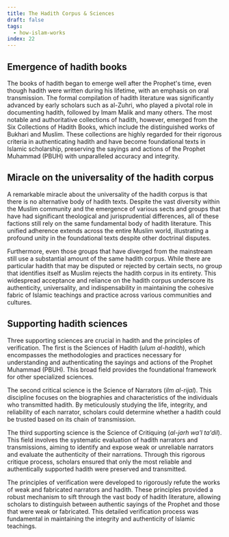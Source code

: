 ```yaml
---
title: The Hadith Corpus & Sciences
draft: false
tags:
  - how-islam-works
index: 22
---
```

## Emergence of hadith books

The books of hadith began to emerge well after the Prophet's time, even though hadith were written during his lifetime, with an emphasis on oral transmission. The formal compilation of hadith literature was significantly advanced by early scholars such as al-Zuhri, who played a pivotal role in documenting hadith, followed by Imam Malik and many others. The most notable and authoritative collections of hadith, however, emerged from the Six Collections of Hadith Books, which include the distinguished works of Bukhari and Muslim. These collections are highly regarded for their rigorous criteria in authenticating hadith and have become foundational texts in Islamic scholarship, preserving the sayings and actions of the Prophet Muhammad (PBUH) with unparalleled accuracy and integrity.

## Miracle on the universality of the hadith corpus

A remarkable miracle about the universality of the hadith corpus is that there is no alternative body of hadith texts. Despite the vast diversity within the Muslim community and the emergence of various sects and groups that have had significant theological and jurisprudential differences, all of these factions still rely on the same fundamental body of hadith literature. This unified adherence extends across the entire Muslim world, illustrating a profound unity in the foundational texts despite other doctrinal disputes.

Furthermore, even those groups that have diverged from the mainstream still use a substantial amount of the same hadith corpus. While there are particular hadith that may be disputed or rejected by certain sects, no group that identifies itself as Muslim rejects the hadith corpus in its entirety. This widespread acceptance and reliance on the hadith corpus underscore its authenticity, universality, and indispensability in maintaining the cohesive fabric of Islamic teachings and practice across various communities and cultures.

## Supporting hadith sciences 

Three supporting sciences are crucial in hadith and the principles of verification. The first is the Sciences of Hadith (*ulum al-hadith*), which encompasses the methodologies and practices necessary for understanding and authenticating the sayings and actions of the Prophet Muhammad (PBUH). This broad field provides the foundational framework for other specialized sciences.

The second critical science is the Science of Narrators (*ilm al-rijal*). This discipline focuses on the biographies and characteristics of the individuals who transmitted hadith. By meticulously studying the life, integrity, and reliability of each narrator, scholars could determine whether a hadith could be trusted based on its chain of transmission.

The third supporting science is the Science of Critiquing (*al-jarh wa'l ta'dil*). This field involves the systematic evaluation of hadith narrators and transmissions, aiming to identify and expose weak or unreliable narrators and evaluate the authenticity of their narrations. Through this rigorous critique process, scholars ensured that only the most reliable and authentically supported hadith were preserved and transmitted.

The principles of verification were developed to rigorously refute the works of weak and fabricated narrators and hadith. These principles provided a robust mechanism to sift through the vast body of hadith literature, allowing scholars to distinguish between authentic sayings of the Prophet and those that were weak or fabricated. This detailed verification process was fundamental in maintaining the integrity and authenticity of Islamic teachings.